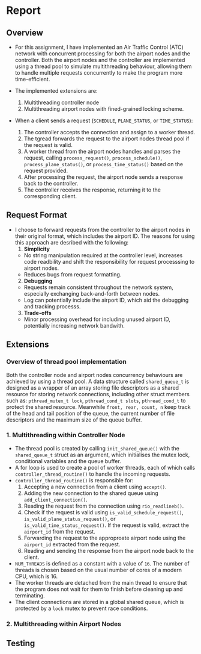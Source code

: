 # Report

<!-- Remember to check the output of the pdf job on gitlab to make sure everything renders correctly! -->

## Overview
- For this assignment, I have implemented an Air Traffic Control (ATC) network with concurrent processing for both the airport nodes and the controller. Both the airport nodes and the controller are implemented using a thread pool to simulate multithreading behaviour, allowing them to handle multiple requests concurrently to make the program more time-efficient. 

- The implemented extensions are:
  1. Multithreading controller node
  2. Multithreading airport nodes with fined-grained locking scheme.

- When a client sends a request (`SCHEDULE`, `PLANE_STATUS`, or `TIME_STATUS`):
  1. The controller accepts the connection and assign to a worker thread.
  2. The tgread forwards the request to the airport nodes thread pool if the request is valid.
  3. A worker thread from the airport nodes handles and parses the request, calling `process_request()`, `process_schedule()`, `process_plane_status()`, or `process_time_status()` based on the request provided.
  4. After processing the request, the airport node sends a response back to the controller.
  5. The controller receives the response, returning it to the corresponding client.

## Request Format
- I choose to forward requests from the controller to the airport nodes in their original format, which includes the airport ID. The reasons for using this approach are desribed with the following:
  1. **Simplicity**
    - No string manipulation required at the controller level, increases code readbility and shift the responsibility for request processsing to airport nodes.
    - Reduces bugs from request formatting.
  2. **Debugging**
    - Requests remain consistent throughout the network system, especially exchanging back-and-forth between nodes.
    - Log can potentially include the airport ID, which aid the debugging and tracking processs.
  3. **Trade-offs**
    - Minor processing overhead for including unused airport ID, potentially increasing network bandwith. 

## Extensions

### Overview of thread pool implementation
Both the controller node and airport nodes concurrency behaviours are achieved by using a thread pool. A data structure called `shared_queue_t` is designed as a wrapper of an array storing file descriptors as a shared resource for storing network connections, including other struct members such as: `pthread_mutex_t lock`, `pthread_cond_t slots`, `pthread_cond_t` to protect the shared resource. Meanwhile `front, rear, count, n` keep track of the head and tail position of the queue, the current number of file descriptors and the maximum size of the queue buffer.

### 1. Multithreading within Controller Node
- The thread pool is created by calling `init_shared_queue()` with the `shared_queue_t` struct as an argument, which initialises the mutex lock, conditional variables and the queue buffer.
- A for loop is used to create a pool of worker threads, each of which calls `controller_thread_routine()` to handle the incoming requests.
- `controller_thread_routine()` is responsible for:
  1. Accepting a new connection from a client using `accept()`.
  2. Adding the new connection to the shared queue using `add_client_connection()`.
  3. Reading the request from the connection using `rio_readlineb()`.
  4. Check if the request is valid using `is_valid_schedule_request()`, `is_valid_plane_status_request()`, or `is_valid_time_status_request()`. If the request is valid, extract the `airport_id` from the request.
  5. Forwarding the request to the approproate airport node using the `airport_id` extracted from the request.
  6. Reading and sending the response from the airport node back to the client.
- `NUM_THREADS` is defined as a constant with a value of `16`. The number of threads is chosen based on the usual number of cores of a modern CPU, which is 16.
- The worker threads are detached from the main thread to ensure that the program does not wait for them to finish before cleaning up and terminating.
- The client connections are stored in a global shared queue, which is protected by a `lock` mutex to prevent race conditions.



### 2. Multithreading within Airport Nodes




## Testing

